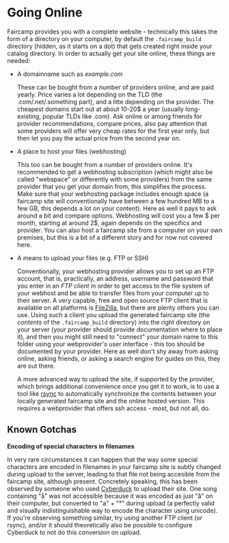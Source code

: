 <!--
    SPDX-FileCopyrightText: 2023 Simon Repp
    SPDX-License-Identifier: CC0-1.0
-->

# Going Online

Faircamp provides you with a complete website - technically this takes the
form of a directory on your computer, by default the `.faircamp_build`
directory (hidden, as it starts on a dot) that gets created right inside your
catalog directory. In order to actually get your site online, these things
are needed:

- A domainname such as *example.com*

  These can be bought from a number of providers online, and are paid yearly.
  Price varies a lot depending on the TLD (the .com/.net/.something part),
  and a litte depending on the provider. The cheapest domains start out at
  about 10-20$ a year (usually long-existing, popular TLDs like .com). Ask
  online or among friends for provider recommendations, compare prices, also
  pay attention that some providers will offer very cheap rates for the first
  year only, but then let you pay the actual price from the second year on.

- A place to host your files (webhosting)

  This too can be bought from a number of providers online. It's recommended
  to get a webhosting subscription (which might also be called "webspace" or
  differently with some providers) from the same provider that you get your
  domain from, this simplifies the process. Make sure that your webhosting
  package includes enough space (a faircamp site will conventionally have
  between a few hundred MB to a few GB, this depends a lot on your content).
  Here as well it pays to ask around a bit and compare options. Webhosting
  will cost you a few $ per month, starting at around 2$, again depends on
  the specifics and provider. You can also host a faircamp site from a
  computer on your own premises, but this is a bit of a different story and
  for now not covered here.

- A means to upload your files (e.g. FTP or SSH)

  Conventionally, your webhosting provider allows you to set up an FTP
  account, that is, practically, an address, username and password that you
  enter in an *FTP client* in order to get access to the file system of your
  webhost and be able to transfer files from your computer up to their
  server. A very capable, free and open source FTP client that is available
  on all platforms is [FileZilla](https://filezilla-project.org/), but there
  are plenty others you can use. Using such a client you upload the generated
  faircamp site (the *contents* of the `.faircamp_build` directory) into the
  right directory on your server (your provider should provide documentation
  where to place it), and then you might still need to "connect" your domain
  name to this folder using your webprovider's user interface - this too
  should be documented by your provider. Here as well don't shy away from
  asking online, asking friends, or asking a search engine for guides on
  this, they are out there.

  A more advanced way to upload the site, if supported by the provider, which
  brings additional convenience once you get it to work, is to use a tool
  like [rsync](https://www.digitalocean.com/community/tutorials/how-to-use-rsync-to-sync-local-and-remote-directories)
  to automatically synchronize the contents between your locally generated
  faircamp site and the online hosted version. This requires a webprovider
  that offers ssh access - most, but not all, do.

## Known Gotchas

**Encoding of special characters in filenames**

In very rare circumstances it can happen that the way some special characters
are encoded in filenames in your faircamp site is subtly changed during
upload to the server, leading to that file not being accesible from the
faircamp site, although present. Concretely speaking, this has been observed
by someone who used [Cyberduck](https://cyberduck.io/) to upload their site.
One song containing "å" was not accessible because it was encoded as just "å"
on their computer, but converted to "a" + "°" during upload (a perfectly valid
and visually indistinguishable way to encode the character using unicode). If
you're observing something similar, try using another FTP client (or rsync),
and/or it should theoretically also be possible to configure Cyberduck to not
do this conversion on upload.
